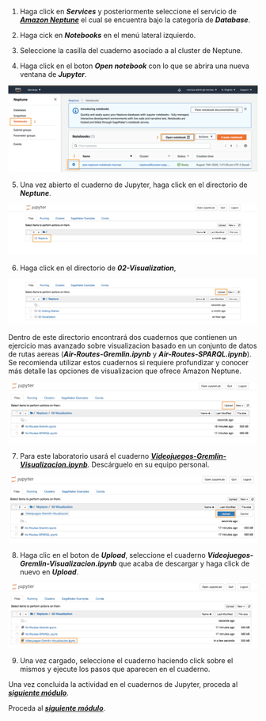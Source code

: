 1. Haga click en **_Services_** y posteriormente seleccione el servicio de [**_Amazon Neptune_**](https://console.aws.amazon.com/neptune/) el cual se encuentra bajo la categoría de **_Database_**.

2. Haga cick en **_Notebooks_** en el menú lateral izquierdo.

3. Seleccione la casilla del cuaderno asociado a al cluster de Neptune.

4. Haga click en el boton **_Open notebook_** con lo que se abrira una nueva ventana de **_Jupyter_**.

![](images/neptune-nb-01.png)

5. Una vez abierto el cuaderno de Jupyter, haga click en el directorio de **_Neptune_**.

![](images/neptune-nb-02.png)

6. Haga click en el directorio de **_02-Visualization_**,

![](images/neptune-nb-03.png)

Dentro de este directorio encontrará dos cuadernos que contienen un ejercicio mas avanzado sobre visualizacion basado en un conjunto de datos de rutas aereas (**_Air-Routes-Gremlin.ipynb_** y **_Air-Routes-SPARQL.ipynb_**). Se recomienda utilizar estos cuadernos si requiere profundizar y conocer más detalle las opciones de visualizacion que ofrece Amazon Neptune. 

![](images/neptune-nb-04.png)

7. Para este laboratorio usará el cuaderno [**_Videojuegos-Gremlin-Visualizacion.ipynb_**](Videojuegos-Gremlin-Visualizacion.ipynb). Descárguelo en su equipo personal.

![](images/neptune-nb-05.png)

8. Haga clic en el boton de **_Upload_**, seleccione el cuaderno **_Videojuegos-Gremlin-Visualizacion.ipynb_** que acaba de descargar y haga click de nuevo en **_Upload_**.

![](images/neptune-nb-06.png)

9. Una vez cargado, seleccione el cuaderno haciendo click sobre el mismos y ejecute los pasos que aparecen en el cuaderno.

Una vez concluida la actividad en el cuadernos de Jupyter, proceda al [**_siguiente módulo_**](rest).

Proceda al [**_siguiente módulo_**](python).
